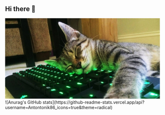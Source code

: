 ## Hi there 👋

<img src="https://github.com/Antontonik86/Antontonik86/blob/main/og_og_1456952588277032743.jpg">
![Anurag's GitHub stats](https://github-readme-stats.vercel.app/api?username=Antontonik86_icons=true&theme=radical)
